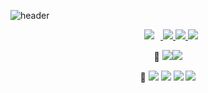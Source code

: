 ![header](https://capsule-render.vercel.app/api?type=waving&color=auto&height=300&section=header&text=Welcome!%20&fontSize=90&animation=fadeIn&fontAlignY=38&desc=LeeYunseol's%20GitHub%20Profile%20!&descAlignY=51&descAlign=62)

<p align='center'>
    <a href="">
        <img 
             src="https://img.shields.io/badge/CV-black?&logo=Sketch#F7B500&logoColor=white&link="
                                   style="height : auto; margin-left : 10px; margin-right : 10px;"/>
    </a>
    <a href=''>
        <img src='https://img.shields.io/badge/My Paper-yellow?&logo=Paddy-Power#004833&link='/>
    </a>
    <a href='https://blog.naver.com/hyunjea414/'>
        <img
             src='http://img.shields.io/badge/-Blog-black?&logo=Blogger#E20074&link=https://blog.naver.com/hyunjea414/'/>
    </a>
    <a href='mailto:hyunjea414@gmail.com'>
        <img src='https://img.shields.io/badge/Gmail-d14836?&logo=Gmail&logoColor=white&link=mailto:hyunjea414@gmail.com'/>
    </a>

</p>

<p align='center'>
🥇  <img src="https://img.shields.io/badge/Python-3776AB?style={style}&logo=Python&logoColor=white"/><img src="https://img.shields.io/badge/PyTorch-EE4C2C?style={style}&logo=PyTorch&logoColor=white"/></a>   
</p>
<p align='center'>
🥈  <img src="https://img.shields.io/badge/C++-00599C?style={style}&logo=c%2B%2B&logoColor=white"/>
<img src="https://img.shields.io/badge/Flask-00000?style={style}&logo=Flask&logoColor=white"/></a>
<img src="https://img.shields.io/badge/JavaScript-F7DF1E?style={style}&logo=JavaScript&logoColor=white"/></a></a>
<img src="https://img.shields.io/badge/MySQL-4479A1?&logo=MySQL&logoColor=white"/></a>
</p>
